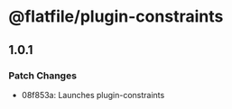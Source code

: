 # @flatfile/plugin-constraints

## 1.0.1

### Patch Changes

- 08f853a: Launches plugin-constraints
